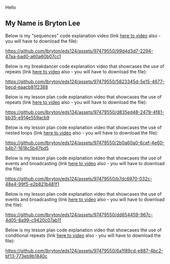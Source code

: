 Hello

My Name is Bryton Lee
--------------------------------

Below is my "sequences" code explanation video (link [here to video](w1_alonzo.mp4) also - you will have to download the file): 

https://github.com/lbryton/eds124/assets/97479550/99d4d3d7-2294-47aa-bad0-a60a60b07cc1

Below is my breakdancer code explanation video that showcases the use of repeats (link [here to video](repeat_dance.mp4) also - you will have to download the file):

https://github.com/lbryton/eds124/assets/97479550/5823345d-5e15-4677-becd-eaacb81f2388

Below is my lesson plan code explanation video that showcases the use of repeats (link [here to video](lesson_plan_ex.mp4) also - you will have to download the file):

https://github.com/lbryton/eds134/assets/97479550/d835ed48-2479-4f81-bb35-e914e559acb9

Below is my lesson plan code explanation video that showcases the use of nested loops (link [here to video](nested.mp4) also - you will have to download the file):

https://github.com/lbryton/eds124/assets/97479550/2b0a60a0-6cef-4e60-b4b7-1618c5b47bd5

Below is my lesson plan code explanation video that showcases the use of events and broadcasting (link [here to video](monkey_event.mp4) also - you will have to download the file):

https://github.com/lbryton/eds124/assets/97479550/b7dc6970-032c-48e4-99f5-e2b821b481f1

Below is my lesson plan code explanation video that showcases the use of events and broadcasting (link [here to video](variables.mp4) also - you will have to download the file):

https://github.com/lbryton/eds124/assets/97479550/dd654459-967c-4d05-8a99-c9420c07ab11

Below is my lesson plan code explanation video that showcases the use of conditional repeats (link [here to video](cond_repeat.mp4) also - you will have to download the file):

https://github.com/lbryton/eds124/assets/97479550/6a1f89cd-e887-4bc2-bf13-773eb9b1840c

